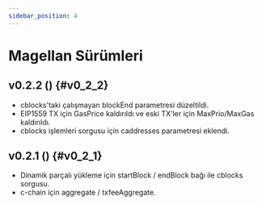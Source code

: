 ```yaml
---
sidebar_position: 4
---
```


# Magellan Sürümleri

## v0.2.2 () {#v0_2_2}

- cblocks'taki çalışmayan blockEnd parametresi düzeltildi.
- EIP1559 TX için GasPrice kaldırıldı ve eski TX'ler için MaxPrio/MaxGas kaldırıldı.
- cblocks işlemleri sorgusu için caddresses parametresi eklendi.

## v0.2.1 () {#v0_2_1}

- Dinamik parçalı yükleme için startBlock / endBlock bağı ile cblocks sorgusu.
- c-chain için aggregate / txfeeAggregate.

